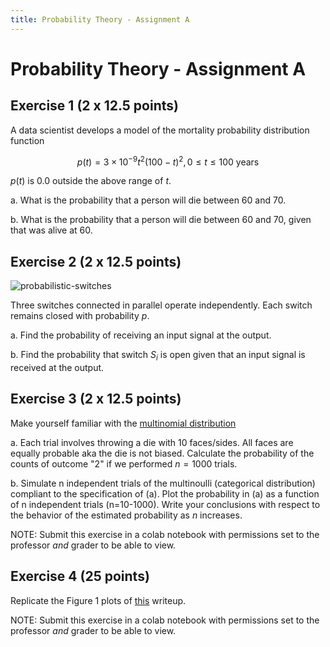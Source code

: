 ```yaml
---
title: Probability Theory - Assignment A
---
```


# Probability Theory - Assignment A

## Exercise 1 (2 x 12.5 points)

A data scientist develops a model of the mortality probability distribution function 

$$p(t) = 3 \times 10^{-9} t^2(100-t)^2,  0 \le t \le 100 ~\text{years}$$

$p(t)$ is 0.0 outside the above range of $t$.

a. What is the probability that a person will die between 60 and 70. 

b. What is the probability that a person will die between 60 and 70, given that was alive at 60. 


## Exercise 2 (2 x 12.5 points)

![probabilistic-switches](images/probabilistic-switches.png)

Three switches connected in parallel operate independently. Each switch remains closed with probability $p$. 

a. Find the probability of receiving an input signal at the output. 

b. Find the probability that switch $S_i$ is open given that an input signal is received at the output.

## Exercise 3 (2 x 12.5 points)

Make yourself familiar with the [multinomial distribution](https://en.wikipedia.org/wiki/Multinomial_distribution#:~:text=In%20probability%20theory%2C%20the%20multinomial,sided%20die%20rolled%20n%20times.)

a. Each trial involves throwing a die with 10 faces/sides. All faces are equally probable aka the die is not biased. Calculate the probability of the counts of outcome "2" if we performed $n=1000$ trials.  

b. Simulate n independent trials of the multinoulli (categorical distribution) compliant to the specification of (a).  Plot the probability in (a) as a function of n independent trials (n=10-1000).  Write your conclusions with respect to the behavior of the estimated probability as $n$ increases. 

NOTE: Submit this exercise in a colab notebook with permissions set to the professor *and* grader to be able to view. 

## Exercise 4 (25 points)

Replicate the Figure 1 plots of [this](http://hosting.astro.cornell.edu/~cordes/A6523/GeneratingCorrelatedRandomVariables.pdf) writeup.

NOTE: Submit this exercise in a colab notebook with permissions set to the professor *and*  grader to be able to view. 
